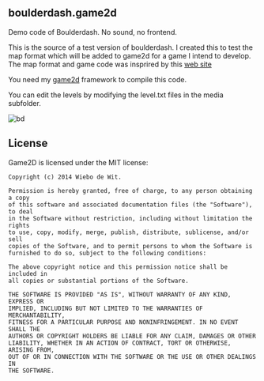 boulderdash.game2d
-------------------------------------------------------------------------------

Demo code of Boulderdash. No sound, no frontend.

This is the source of a test version of boulderdash. I created this to test the map format which
will be added to game2d for a game I intend to develop.
The map format and game code was insprired by this [web site](http://codeincomplete.com/posts/2011/10/25/javascript_boulderdash/)

You need my [game2d](https://github.com/wiebow/game2d.mod) framework to compile this code.

You can edit the levels by modifying the level.txt files in the media subfolder.

![bd](https://dl.dropboxusercontent.com/u/12644619/pics/dev/bd/bd1.png)

License
-------------------------------------------------------------------------------

Game2D is licensed under the MIT license:

    Copyright (c) 2014 Wiebo de Wit.

    Permission is hereby granted, free of charge, to any person obtaining a copy
    of this software and associated documentation files (the "Software"), to deal
    in the Software without restriction, including without limitation the rights
    to use, copy, modify, merge, publish, distribute, sublicense, and/or sell
    copies of the Software, and to permit persons to whom the Software is
    furnished to do so, subject to the following conditions:

    The above copyright notice and this permission notice shall be included in
    all copies or substantial portions of the Software.

    THE SOFTWARE IS PROVIDED "AS IS", WITHOUT WARRANTY OF ANY KIND, EXPRESS OR
    IMPLIED, INCLUDING BUT NOT LIMITED TO THE WARRANTIES OF MERCHANTABILITY,
    FITNESS FOR A PARTICULAR PURPOSE AND NONINFRINGEMENT. IN NO EVENT SHALL THE
    AUTHORS OR COPYRIGHT HOLDERS BE LIABLE FOR ANY CLAIM, DAMAGES OR OTHER
    LIABILITY, WHETHER IN AN ACTION OF CONTRACT, TORT OR OTHERWISE, ARISING FROM,
    OUT OF OR IN CONNECTION WITH THE SOFTWARE OR THE USE OR OTHER DEALINGS IN
    THE SOFTWARE.


